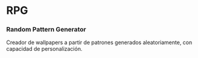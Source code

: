 # RPG
### Random Pattern Generator
Creador de wallpapers a partir de patrones generados aleatoriamente, con capacidad de personalización.
